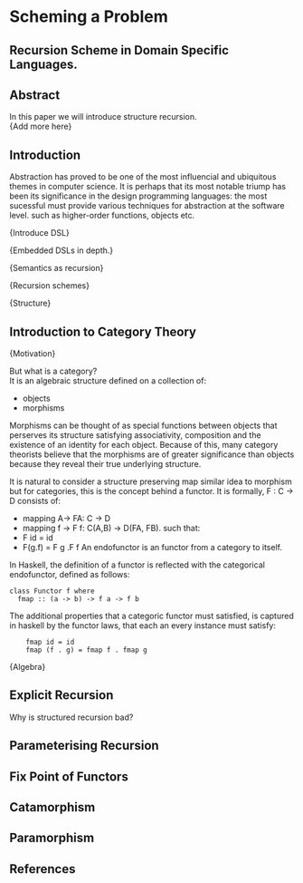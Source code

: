 # Scheming a Problem
## Recursion Scheme in Domain Specific Languages.
## Abstract
In this paper we will introduce structure recursion.  
{Add more here}

## Introduction
Abstraction has proved to be one of the most influencial and ubiquitous themes
in computer science. It is perhaps that its most notable triump has been its 
significance in the design programming languages: the most sucessful must 
provide various techniques for abstraction at the software level. such as 
higher-order functions, objects etc.

{Introduce DSL}

{Embedded DSLs in depth.}

{Semantics as recursion}

{Recursion schemes}

{Structure}

## Introduction to Category Theory
{Motivation}

But what is a category?  
It is an algebraic structure defined on a collection of:
 * objects
 * morphisms
 
Morphisms can be thought of as special functions between objects that perserves
its structure satisfying associativity, composition and the existence of an
identity for each object. Because of this, many category theorists believe that
the morphisms are of greater significance than objects  because they reveal their
true underlying structure.

It is natural to consider a structure preserving map similar idea to morphism but
for categories, this is the concept behind a functor. It is formally, F : C -> D
consists of:
 * mapping A-> FA: C -> D
 * mapping f -> F f: C(A,B) -> D(FA, FB).
such that:
 * F id = id
 * F(g.f) = F g .F f
An endofunctor is an functor from a category to itself.

In Haskell, the definition of a functor is reflected with the categorical
endofunctor, defined as follows:
```
class Functor f where
  fmap :: (a -> b) -> f a -> f b
```
The additional properties that a categoric functor must satisfied, is captured in
haskell by the functor laws, that each an every instance must satisfy:
```
    fmap id = id
    fmap (f . g) = fmap f . fmap g
```

{Algebra}

## Explicit Recursion
Why is structured recursion bad?

## Parameterising Recursion

## Fix Point of Functors

## Catamorphism

## Paramorphism

## References



